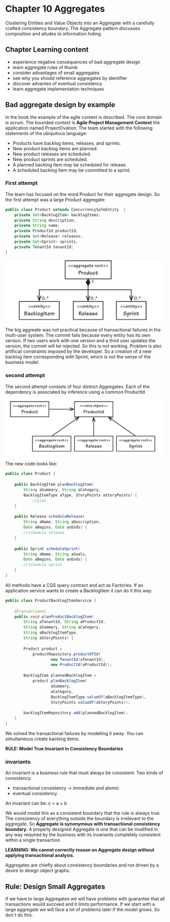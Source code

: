 # Chapter 10 Aggregates

Clustering Entities and Value Objects into an Aggregate with a carefully crafted consistency boundary. The Aggregate pattern discusses composition and alludes to information hiding.

## Chapter Learning content
* experience negative consequences of bad aggregate design
* learn aggregate rules of thumb
* consider advantages of small aggregates
* see why you should reference aggregates by identifier
* discover advantes of eventual consistency
* learn aggregate implementation techniques


## Bad aggregate design by example
In the book the example of the agile context is described. The core domain is scrum. The bounded context is **Agile Project Management Context** the application named ProjectOvation. The team started with the following statements of the ubiquitous language:
* Products have backlog items, releases, and sprints.
* New product backlog items are planned.
* New product releases are scheduled.
* New product sprints are scheduled.
* A planned backlog item may be scheduled for release.
* A scheduled backlog item may be committed to a sprint.

### First attempt
The team has focused on the word Product for their aggregate design. So the first attempt was a large Product aggregate:
```java
public class Product extends ConcurrencySafeEntity  {
    private Set<BacklogItem> backlogItems;
    private String description;
    private String name;
    private ProductId productId;
    private Set<Release> releases;
    private Set<Sprint> sprints;
    private TenantId tenantId;
}
```
![aggregate1](img/aggregate1.PNG)

The big aggreate was not practical because of transactional failures in the multi-user system. The commit fails because every entity has its own version. If two users work with one version and a third user updates the version, the commit will be rejected. So this is not working. Problem is also artificial constraints imposed by the developer. So a creation of a new backlog item corresponding with Sprint, which is not the sense of the business model.

### second attempt

The second attempt consists of four distinct Aggregates. Each of the dependency is associated by inference using a common ProductId

![aggregate2](img/aggregate2.PNG)

The new code looks like:
```java
public class Product {
    
    public BacklogItem planBacklogItem(
        String aSummary, String aCategory,
        BacklogItemType aType, StoryPoints aStoryPoints) {
            //plan
    }

    public Release scheduleRelease(
        String aName, String aDescription,
        Date aBegins, Date anEnds) {
        //schedule release
    }

    public Sprint scheduleSprint(
        String aName, String aGoals,
        Date aBegins, Date anEnds) {
        //schedule sprint
    }
}
```

All methods have a CQS query contract and act as Factories. If an application service wants to create a BacklogItem it can do it this way:

```java
public class ProductBacklogItemService {
    
    @Transactional
    public void planProductBacklogItem(
        String aTenantId, String aProductId,
        String aSummary, String aCategory,
        String aBacklogItemType,
        String aStoryPoints) {

        Product product =
            productRepository.productOfId(
                    new TenantId(aTenantId),
                    new ProductId(aProductId));

        BacklogItem plannedBacklogItem =
            product.planBacklogItem(
                    aSummary,
                    aCategory,
                    BacklogItemType.valueOf(aBacklogItemType),
                    StoryPoints.valueOf(aStoryPoints));

        backlogItemRepository.add(plannedBacklogItem);
    }
}
```
We solved the transactional failures by modelling it away. You can simultaneous create backlog items.

**RULE: Model True Invariant in Consistency Boundaries**

### invariants
An invariant is a business rule that must always be consistent. Two kinds of consistency:
* transactional consistency -> immediate and atomic
* eventual consistency 

An invariant can be:
c = a + b

We would model this as a consistent boundary that the rule is always true. The consistency of everything outside the boundary is irrelevant to the aggregate. So **Aggregate is synonymous with transactional consistency boundary**.
A properly designed Aggregate is one that can be modified in any way required by the business with its invariants completely consistent within a single transaction. 

**LEARNING: We cannot correctly reason on Aggregate design without applying transactional analysis.**

Aggregates are chiefly about consistency boundaries and not driven by a desire to design object graphs.

## **Rule: Design Small Aggregates**
If we have to large Aggregates we will have problems with guarantee that all transactions would succeed and it limits performance. If we start with a large aggregate we will face a lot of problems later if the model grows. So don´t do this.